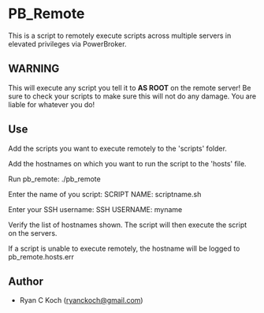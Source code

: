 # PB_Remote

This is a script to remotely execute scripts across multiple servers in elevated privileges via PowerBroker.

## WARNING

This will execute any script you tell it to **AS ROOT** on the remote server!
Be sure to check your scripts to make sure this will not do any damage.
You are liable for whatever you do!

## Use
Add the scripts you want to execute remotely to the 'scripts' folder.

Add the hostnames on which you want to run the script to the 'hosts' file.

Run pb_remote:
    ./pb_remote
	
Enter the name of you script:
    SCRIPT NAME: scriptname.sh
	
Enter your SSH username:
    SSH USERNAME: myname
	
Verify the list of hostnames shown. The script will then execute the script on the servers.

If a script is unable to execute remotely, the hostname will be logged to pb_remote.hosts.err

## Author
* Ryan C Koch (ryanckoch@gmail.com)